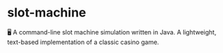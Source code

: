 # slot-machine
🖥️ A command-line slot machine simulation written in Java. A lightweight, text-based implementation of a classic casino game.
